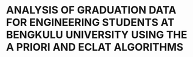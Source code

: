 # ANALYSIS OF GRADUATION DATA FOR ENGINEERING STUDENTS AT BENGKULU UNIVERSITY USING THE A PRIORI AND ECLAT ALGORITHMS 
